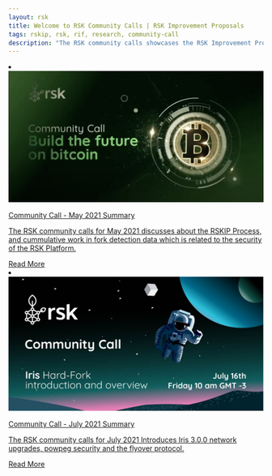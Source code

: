 ```yaml
---
layout: rsk
title: Welcome to RSK Community Calls | RSK Improvement Proposals 
tags: rskip, rsk, rif, research, community-call
description: "The RSK community calls showcases the RSK Improvement Proposals - RSKIPs, gather feedback from the community, layout processes for proposing improvements, and upcoming network upgrades"
---
```


<div class="row features-list">
    <li class="col-xl-6 col-md-6">
        <div class="feature-card">
            <a href="/community-calls/may-2021/">
                <div class="icon rif h-100">
                    <div class="icon-cont text-center my-auto">
                        <img src="/assets/img/community-calls/may-2021/community-call-may.png" alt="cc-may icon">
                    </div>
                </div>
            </a>
            <div class="content">
                <a href="/community-calls/may-2021/">
                    <div class="content-container">
                        <p class="card-title rsk_green">Community Call - May 2021 Summary</p>
                        <p class="card-desc">The RSK community calls for May 2021 discusses about the RSKIP Process, and cummulative work in fork detection data which is related to the security of the RSK Platform.</p>
                    </div>
                </a>
                <div class="btn-container">
                    <span></span>
                    <a class="green" href="/community-calls/may-2021/">Read More</a>
                </div>
            </div>
        </div>
    </li>
    <li class="col-xl-6 col-md-6">
        <div class="feature-card">
            <a href="/community-calls/july-2021/">
                <div class="icon rif h-100">
                    <div class="icon-cont text-center my-auto">
                        <img src="/assets/img/community-calls/july-2021/community-call.png" alt="cc-july icon">
                    </div>
                </div>
            </a>
            <div class="content">
                <a href="/community-calls/july-2021/">
                    <div class="content-container">
                        <p class="card-title rsk_green">Community Call - July 2021 Summary</p>
                        <p class="card-desc">The RSK community calls for July 2021 Introduces Iris 3.0.0 network upgrades, powpeg security and the flyover protocol.</p>
                    </div>
                </a>
                <div class="btn-container">
                    <span></span>
                    <a class="green" href="/community-calls/july-2021/">Read More</a>
                </div>
            </div>
        </div>
    </li>
</div>

